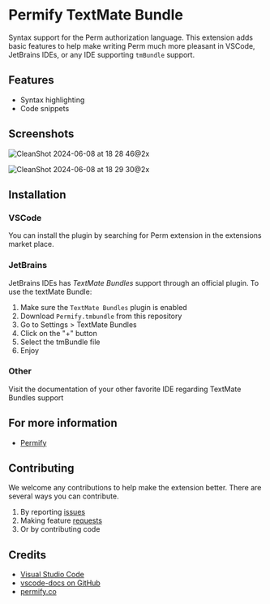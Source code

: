 # Permify TextMate Bundle

Syntax support for the Perm authorization language. This extension adds basic features to help make writing Perm much more pleasant in VSCode, JetBrains IDEs, or any IDE supporting `tmBundle` support.

## Features
- Syntax highlighting
- Code snippets

## Screenshots

![CleanShot 2024-06-08 at 18 28 46@2x](https://github.com/mallowigi/permify-tmbundle/assets/5015756/3795cb8f-60bb-4325-8091-65b39b1f5242)

![CleanShot 2024-06-08 at 18 29 30@2x](https://github.com/mallowigi/permify-tmbundle/assets/5015756/9716ebea-5f65-49e9-81ae-cf8d7b88b0a9)



## Installation

### VSCode

You can install the plugin by searching for Perm extension in the extensions market place.

### JetBrains

JetBrains IDEs has _TextMate Bundles_ support through an official plugin. To use the textMate Bundle:

1. Make sure the `TextMate Bundles` plugin is enabled
2. Download `Permify.tmbundle` from this repository
3. Go to Settings > TextMate Bundles
4. Click on the "+" button
5. Select the tmBundle file
6. Enjoy

### Other

Visit the documentation of your other favorite IDE regarding TextMate Bundles support

## For more information
* [Permify](http://permify.co)

## Contributing

We welcome any contributions to help make the extension better. There are several ways you can contribute. 

1. By reporting [issues](https://github.com/Permify/vscode-perm/issues)
2. Making feature [requests](https://github.com/Permify/vscode-perm/issues)
3. Or by contributing code

## Credits
* [Visual Studio Code](https://code.visualstudio.com/)
* [vscode-docs on GitHub](https://github.com/Microsoft/vscode-docs)
* [permify.co](https://permify.co/)
